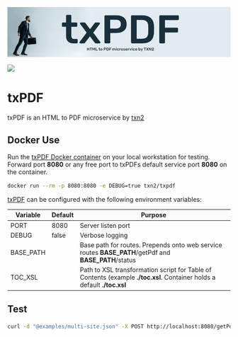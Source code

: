![](./assets/mast.jpg)

[![](https://images.microbadger.com/badges/image/txn2/txpdf.svg)](https://microbadger.com/images/txn2/txpdf "n2pdf")

# txPDF

txPDF is an HTML to PDF microservice by [txn2]

## Docker Use

Run the [txPDF Docker container] on your local workstation for testing. Forward port **8080** or any free port to txPDFs default service port **8080** on the container.

```bash
docker run --rm -p 8080:8080 -e DEBUG=true txn2/txpdf
```

[txPDF] can be configured with the following environment variables:

| Variable | Default | Purpose |
| -------- | ------- | ------- |
| PORT | 8080 | Server listen port |
| DEBUG | false | Verbose logging |
| BASE_PATH |  | Base path for routes. Prepends onto web service routes  **BASE_PATH**/getPdf and **BASE_PATH**/status |
| TOC_XSL | | Path to XSL transformation script for Table of Contents (example **./toc.xsl**. Container holds a default **./toc.xsl** |

## Test

```bash
curl -d "@examples/multi-site.json" -X POST http://localhost:8080/getPdf --output test.pdf
```

[txPDF]:https://github.com/txn2/txpdf
[txn2]:https://github.com/txn2
[txPDF Docker container]:https://hub.docker.com/r/txn2/txpdf/